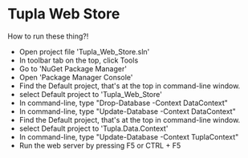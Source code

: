 # Tupla Web Store
How to run these thing?!
- Open project file 'Tupla_Web_Store.sln'
- In toolbar tab on the top, click Tools
- Go to 'NuGet Package Manager'
- Open 'Package Manager Console'
- Find the Default project, that's at the top in command-line window.
- select Default project to 'Tupla_Web_Store'
- In command-line, type "Drop-Database -Context DataContext"
- In command-line, type "Update-Database -Context DataContext"
- Find the Default project, that's at the top in command-line window.
- select Default project to 'Tupla.Data.Context'
- In command-line, type "Update-Database -Context TuplaContext"
- Run the web server by pressing F5 or CTRL +  F5
